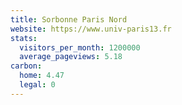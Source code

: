 ```yaml
---
title: Sorbonne Paris Nord
website: https://www.univ-paris13.fr
stats:
  visitors_per_month: 1200000
  average_pageviews: 5.18
carbon:
  home: 4.47
  legal: 0
---
```

